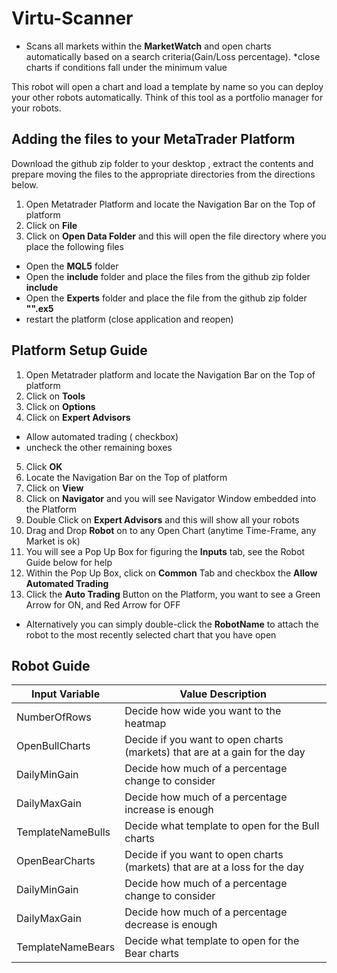 # Virtu-Scanner
* Scans all markets within the **MarketWatch** and open charts automatically based on a search criteria(Gain/Loss percentage).
*close charts if conditions fall under the minimum value 

This robot will open a chart and load a template by name so you can deploy your other robots automatically. Think of this tool as a portfolio manager for your robots.

## Adding the files to your MetaTrader Platform
Download the github zip folder to your desktop , extract the contents and prepare moving the files to the appropriate directories from the directions below.
1. Open Metatrader Platform and locate the Navigation Bar on the Top of platform
2. Click on **File**
3. Click on **Open Data Folder** and this will open the file directory where you place the following files
  * Open the **MQL5** folder
  * Open the **include** folder and place the files from the github zip folder **include** 
  * Open the **Experts** folder and place the file from the github zip folder **"".ex5** 
  * restart the platform (close application and reopen)
  
## Platform Setup Guide
1. Open Metatrader platform and locate the Navigation Bar on the Top of platform
2. Click on **Tools**
3. Click on **Options**
4. Click on **Expert Advisors**
  * Allow automated trading ( checkbox)
  * uncheck the other remaining boxes
5. Click **OK**
6. Locate the Navigation Bar on the Top of platform
7. Click on **View**
8. Click on **Navigator** and you will see Navigator Window embedded into the Platform
9. Double Click on **Expert Advisors** and this will show all your robots
10. Drag and Drop **Robot** on to any Open Chart (anytime Time-Frame, any Market is ok)
11. You will see a Pop Up Box for figuring the **Inputs** tab, see the Robot Guide below for help
12. Within the Pop Up Box, click on **Common** Tab and checkbox the **Allow Automated Trading**
13. Click the **Auto Trading** Button on the Platform, you want to see a Green Arrow for ON, and Red Arrow for OFF
  * Alternatively you can simply double-click the **RobotName** to attach the robot to the most recently selected chart that you have open
  
## Robot Guide 
| Input Variable | Value Description |
| ----------- | ----------- |
|NumberOfRows | Decide how wide you want to the heatmap|
|OpenBullCharts | Decide if you want to open charts (markets) that are at a gain for the day|
|DailyMinGain | Decide how much of a percentage change to consider |
|DailyMaxGain | Decide how much of a percentage increase is enough |
|TemplateNameBulls | Decide what template to open for the Bull charts |
|OpenBearCharts | Decide if you want to open charts (markets) that are at a loss for the day|
|DailyMinGain | Decide how much of a percentage change to consider |
|DailyMaxGain | Decide how much of a percentage decrease is enough |
|TemplateNameBears | Decide what template to open for the Bear charts |







